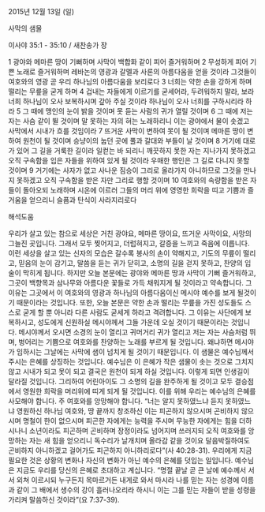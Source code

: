 2015년 12월 13일 (일)

사막의 샘물



이사야 35:1 - 35:10 / 새찬송가  장


1 광야와 메마른 땅이 기뻐하며 사막이 백합화 같이 피어 즐거워하며 2 무성하게 피어 기쁜 노래로 즐거워하며 레바논의 영광과 갈멜과 사론의 아름다움을 얻을 것이라 그것들이 여호와의 영광 곧 우리 하나님의 아름다움을 보리로다 3 너희는 약한 손을 강하게 하며 떨리는 무릎을 굳게 하며 4 겁내는 자들에게 이르기를 굳세어라, 두려워하지 말라, 보라 너희 하나님이 오사 보복하시며 갚아 주실 것이라 하나님이 오사 너희를 구하시리라 하라 5 그 때에 맹인의 눈이 밝을 것이며 못 듣는 사람의 귀가 열릴 것이며 6 그 때에 저는 자는 사슴 같이 뛸 것이며 말 못하는 자의 혀는 노래하리니 이는 광야에서 물이 솟겠고 사막에서 시내가 흐를 것임이라 7 뜨거운 사막이 변하여 못이 될 것이며 메마른 땅이 변하여 원천이 될 것이며 승냥이의 눕던 곳에 풀과 갈대와 부들이 날 것이며 8 거기에 대로가 있어 그 길을 거룩한 길이라 일컫는 바 되리니 깨끗하지 못한 자는 지나가지 못하겠고 오직 구속함을 입은 자들을 위하여 있게 될 것이라 우매한 행인은 그 길로 다니지 못할 것이며 9 거기에는 사자가 없고 사나운 짐승이 그리로 올라가지 아니하므로 그것을 만나지 못하겠고 오직 구속함을 받은 자만 그리로 행할 것이며 10 여호와의 속량함을 받은 자들이 돌아오되 노래하며 시온에 이르러 그들의 머리 위에 영영한 희락을 띠고 기쁨과 즐거움을 얻으리니 슬픔과 탄식이 사라지리로다

해석도움





우리가 살고 있는 참으로 세상은 거친 광야요, 메마른 땅이요, 뜨거운 사막이요, 사망의 그늘진 곳입니다. 그래서 모두 찢어지고, 더럽혀지고, 갈증을 느끼고 죽음에 이릅니다.
이런 세상을 살고 있는 신자의 모습은 갈수록 봉사의 손이 약해지고, 기도의 무릎이 떨리고, 믿음의 눈이 감기고, 말씀을 듣는 귀가 닫히고, 소명의 길을 걷지 못하고, 찬양의 입술이 막히게 됩니다.
하지만 오늘 본문에는 광야와 메마른 땅과 사막이 기뻐 즐거워하고, 그곳이 백향목과 삼나무와 아름다운 꽃들로 가득 채워지게 될 것이라고 약속합니다. 그 이유는 그곳에서 이 여호와의 영광과 하나님의 아름다움이신 메시야 예수를 보게 될것이기 때문이라는 것입니다.
또한, 오늘 본문은 약한 손과 떨리는 무릎을 가진 성도들도 스스로 굳게 할 뿐 아니라 다른 사람도 굳세게 하라고 격려합니다. 그 이유는 사단에게 보복하시고, 성도에게 신원하실 메시야께서 그들 가운데 오실 것이기 때문이라는 것입니다.
메시야께서 오시면 소경의 눈이 열리고 귀머거리 귀가 열리고 저는 자는 사슴처럼 뛰며, 벙어리는 기쁨으로 여호와를 찬양하는 노래를 부르게 될 것입니다. 왜냐하면 메시야가 임하시는 그날에는 사막에 샘이 넘치게 될 것이기 때문입니다. 이 샘물은 예수님께서 주시는 은혜를 상징하는 것입니다. 예수님은 이 은혜가 작은 샘물이 솟는 것으로 그치지 않고 시내가 되고 못이 되고 결국은 원천이 되게 하실 것입니다. 이렇게 되면 인생길이 달라질 것입니다. 그리하여 어린아이도 그 소명의 길을 완주하게 될 것이고 모두 결승점에서 영원한 희락을 머리위에 띠게 되게 될 것입니다. 이를 위해 우리는 예수님의 은혜를 사모해야 합니다. 주 여호와를 앙망해야 합니다. “너는 알지 못하였느냐 듣지 못하였느냐 영원하신 하나님 여호와, 땅 끝까지 창조하신 이는 피곤하지 않으시며 곤비하지 않으시며 명철이 한이 없으시며 피곤한 자에게는 능력을 주시며 무능한 자에게는 힘을 더하시나니 소년이라도 피곤하며 곤비하며 장정이라도 넘어지며 쓰러지되 오직 여호와를 앙망하는 자는 새 힘을 얻으리니 독수리가 날개치며 올라감 같을 것이요 달음박질하여도 곤비하지 아니하겠고 걸어가도 피곤하지 아니하리로다”(사 40:28-31).
우리에게 지금 필요한 것은 상황의 변화나 자신의 변화가 아닌 예수의 은혜를 덧입는 일입니다. 예수님은 지금도 우리를 당신의 은혜로 초대하고 계십니다.
“명절 끝날 곧 큰 날에 예수께서 서서 외쳐 이르시되 누구든지 목마르거든 내게로 와서 마시라 나를 믿는 자는 성경에 이름과 같이 그 배에서 생수의 강이 흘러나오리라 하시니 이는 그를 믿는 자들이 받을 성령을 가리켜 말씀하신 것이라”(요 7:37-39).